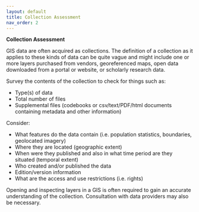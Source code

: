 ```yaml
---
layout: default
title: Collection Assessment
nav_order: 2
---
```


**Collection Assessment**

GIS data are often acquired as collections. The definition of a collection as it applies to these kinds of data can be quite vague and might include one or more layers purchased from vendors, georeferenced maps, open data downloaded from a portal or website, or scholarly research data.

Survey the contents of the collection to check for things such as:

* Type(s) of data
* Total number of files
* Supplemental files (codebooks or csv/text/PDF/html documents containing metadata and other information)

Consider:

* What features do the data contain (i.e. population statistics, boundaries, geolocated imagery)
* Where they are located (geographic extent)
* When were they published and also in what time period are they situated (temporal extent)
* Who created and/or published the data
* Edition/version information
* What are the access and use restrictions (i.e. rights)

Opening and inspecting layers in a GIS is often required to gain an accurate understanding of the collection. Consultation with data providers may also be necessary.
